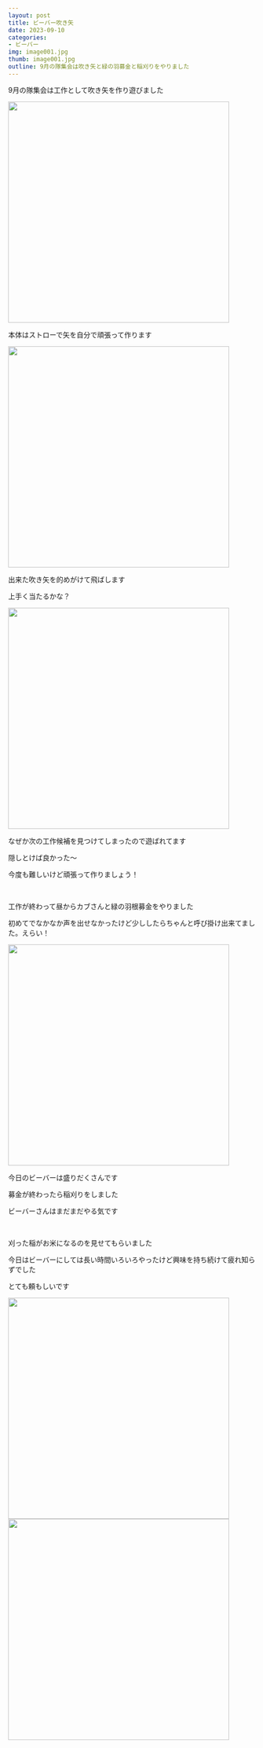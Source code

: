 ```yaml
---
layout: post
title: ビーバー吹き矢
date: 2023-09-10
categories:
- ビーバー
img: image001.jpg
thumb: image001.jpg
outline: 9月の隊集会は吹き矢と緑の羽募金と稲刈りをやりました
---
```


9月の隊集会は工作として吹き矢を作り遊びました

<img src="/assets/img/blog/2023-09-10-ビーバー吹き矢/image002.jpg" width="450px">

<br>

本体はストローで矢を自分で頑張って作ります

<img src="/assets/img/blog/2023-09-10-ビーバー吹き矢/image003.jpg" width="450px">

<br>

出来た吹き矢を的めがけて飛ばします

上手く当たるかな？

<img src="/assets/img/blog/2023-09-10-ビーバー吹き矢/image004.jpg" width="450px">

<br>

なぜか次の工作候補を見つけてしまったので遊ばれてます

隠しとけば良かった～

今度も難しいけど頑張って作りましょう！

<br>

工作が終わって昼からカブさんと緑の羽根募金をやりました

初めてでなかなか声を出せなかったけど少ししたらちゃんと呼び掛け出来てました。えらい！

<img src="/assets/img/blog/2023-09-10-ビーバー吹き矢/image005.jpg" width="450px">

<br>

今日のビーバーは盛りだくさんです

募金が終わったら稲刈りをしました

ビーバーさんはまだまだやる気です

<br>

刈った稲がお米になるのを見せてもらいました

今日はビーバーにしては長い時間いろいろやったけど興味を持ち続けて疲れ知らずでした

とても頼もしいです

<img src="/assets/img/blog/2023-09-10-ビーバー吹き矢/image006.jpg" width="450px">

<img src="/assets/img/blog/2023-09-10-ビーバー吹き矢/image007.jpg" width="450px">
